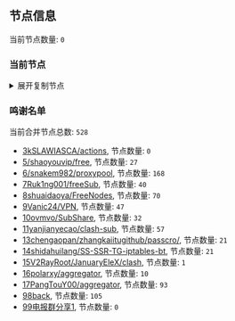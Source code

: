 
## 节点信息
当前节点数量: `0`
### 当前节点
<details>
  <summary>展开复制节点</summary>

    

</details>

### 鸣谢名单
当前合并节点总数: `528`
- [3kSLAWIASCA/actions](https://github.com/kSLAWIASCA/actions), 节点数量: `0`
- [5/shaoyouvip/free](https://github.com/shaoyouvip/free), 节点数量: `27`
- [6/snakem982/proxypool](https://github.com/snakem982/proxypool), 节点数量: `168`
- [7Ruk1ng001/freeSub](https://github.com/Ruk1ng001/freeSub), 节点数量: `40`
- [8shuaidaoya/FreeNodes](https://github.com/shuaidaoya/FreeNodes), 节点数量: `70`
- [9Vanic24/VPN](https://github.com/Vanic24/VPN), 节点数量: `47`
- [10ovmvo/SubShare](https://github.com/ovmvo/SubShare), 节点数量: `32`
- [11yanjianyecao/clash-sub](https://github.com/yanjianyecao/clash-sub), 节点数量: `57`
- [13chengaopan/zhangkaiitugithub/passcro/](https://github.com/zhangkaiitugithub/passcro/), 节点数量: `21`
- [14shidahuilang/SS-SSR-TG-iptables-bt](https://github.com/shidahuilang/SS-SSR-TG-iptables-bt), 节点数量: `21`
- [15V2RayRoot/JanuaryEleX/clash](https://github.com/JanuaryEleX/clash), 节点数量: `1`
- [16polarxy/aggregator](https://github.com/polarxy/aggregator), 节点数量: `10`
- [17PangTouY00/aggregator](https://github.com/xnic888/aggregator), 节点数量: `93`
- [98back](https://github.com/firefoxmmx2/v2rayshare_subcription), 节点数量: `105`
- [99电报群分享1](https://github.com/cdddbc/getAirport), 节点数量: `0`


